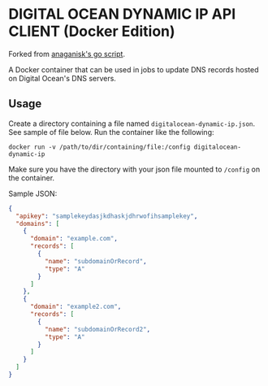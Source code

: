 # DIGITAL OCEAN DYNAMIC IP API CLIENT (Docker Edition)
Forked from [anaganisk's go script](https://github.com/anaganisk/digitalocean-dynamic-dns-ip).

A Docker container that can be used in jobs to update DNS records hosted on Digital Ocean's DNS servers.

## Usage

Create a directory containing a file named `digitalocean-dynamic-ip.json`. See sample of file below. Run the container like the following:

```
docker run -v /path/to/dir/containing/file:/config digitalocean-dynamic-ip
```

Make sure you have the directory with your json file mounted to `/config` on the container.

Sample JSON:

```json
{
  "apikey": "samplekeydasjkdhaskjdhrwofihsamplekey",
  "domains": [
    {
      "domain": "example.com",
      "records": [
        {
          "name": "subdomainOrRecord",
          "type": "A"
        }
      ]
    },
    {
      "domain": "example2.com",
      "records": [
        {
          "name": "subdomainOrRecord2",
          "type": "A"
        }
      ]
    }
  ]
}
```
